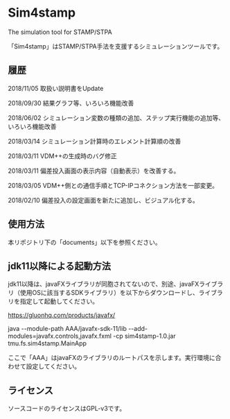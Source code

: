 # Sim4stamp

The simulation tool for STAMP/STPA

「Sim4stamp」はSTAMP/STPA手法を支援するシミュレーションツールです。

## 履歴

2018/11/05 取扱い説明書をUpdate

2018/09/30 結果グラフ等、いろいろ機能改善

2018/06/02 シミュレーション変数の種類の追加、ステップ実行機能の追加等、いろいろ機能改善

2018/03/14 シミュレーション計算時のエレメント計算順の改善

2018/03/11 VDM++の生成時のバグ修正

2018/03/11 偏差投入画面の表示内容（自動表示）を改善する。

2018/03/05 VDM++側との通信手順とTCP-IPコネクション方法を一部変更。

2018/02/10 偏差投入の設定画面を新たに追加し、ビジュアル化する。


## 使用方法

本リポジトリ下の「documents」以下を参照ください。

## jdk11以降による起動方法

jdk11以降は、javaFXライブラリが同胞されてないので、別途、javaFXライブラリ（使用OSに該当するSDKライブラリ）を以下からダウンロードし、ライブラリを指定して起動してください。

https://gluonhq.com/products/javafx/

java --module-path AAA/javafx-sdk-11/lib --add-modules=javafx.controls,javafx.fxml  -cp sim4stamp-1.0.jar tmu.fs.sim4stamp.MainApp

ここで「AAA」はjavaFXのライブラリのルートパスを示します。実行環境に合わせて設定してください。


## ライセンス

ソースコードのライセンスはGPL-v3です。

